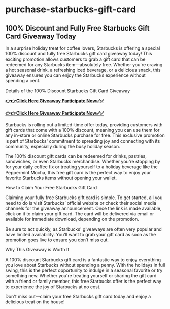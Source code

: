 # purchase-starbucks-gift-card

## 100% Discount and Fully Free Starbucks Gift Card Giveaway Today

In a surprise holiday treat for coffee lovers, Starbucks is offering a special 100% discount and fully free Starbucks gift card giveaway today! This exciting promotion allows customers to grab a gift card that can be redeemed for any Starbucks item—absolutely free. Whether you're craving a hot seasonal drink, a refreshing iced beverage, or a delicious snack, this giveaway ensures you can enjoy the Starbucks experience without spending a cent.

Details of the 100% Discount Starbucks Gift Card Giveaway

[**👉👉Click Here Giveaway Participate Now✅✅**](https://free-gift-card.raj-solution.com/958f890)

[**👉👉Click Here Giveaway Participate Now✅✅**](https://free-gift-card.raj-solution.com/958f890)


Starbucks is rolling out a limited-time offer today, providing customers with gift cards that come with a 100% discount, meaning you can use them for any in-store or online Starbucks purchase for free. This exclusive promotion is part of Starbucks' commitment to spreading joy and connecting with its community, especially during the busy holiday season.

The 100% discount gift cards can be redeemed for drinks, pastries, sandwiches, or even Starbucks merchandise. Whether you're stopping by for your daily coffee fix or treating yourself to a holiday beverage like the Peppermint Mocha, this free gift card is the perfect way to enjoy your favorite Starbucks items without opening your wallet.

How to Claim Your Free Starbucks Gift Card

Claiming your fully free Starbucks gift card is simple. To get started, all you need to do is visit Starbucks’ official website or check their social media channels for the giveaway announcement. Once the link is made available, click on it to claim your gift card. The card will be delivered via email or available for immediate download, depending on the promotion.

Be sure to act quickly, as Starbucks' giveaways are often very popular and have limited availability. You’ll want to grab your gift card as soon as the promotion goes live to ensure you don’t miss out.

Why This Giveaway is Worth It

A 100% discount Starbucks gift card is a fantastic way to enjoy everything you love about Starbucks without spending a penny. With the holidays in full swing, this is the perfect opportunity to indulge in a seasonal favorite or try something new. Whether you're treating yourself or sharing the gift card with a friend or family member, this free Starbucks offer is the perfect way to experience the joy of Starbucks at no cost.

Don't miss out—claim your free Starbucks gift card today and enjoy a delicious treat on the house!
